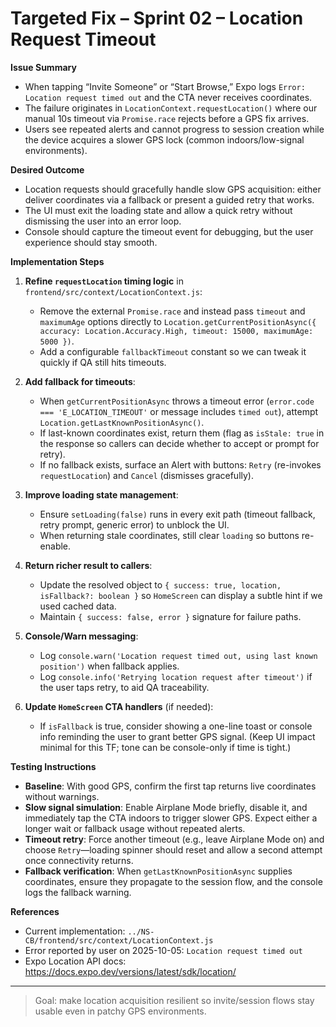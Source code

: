 # Targeted Fix – Sprint 02 – Location Request Timeout

**Issue Summary**
- When tapping “Invite Someone” or “Start Browse,” Expo logs `Error: Location request timed out` and the CTA never receives coordinates.
- The failure originates in `LocationContext.requestLocation()` where our manual 10s timeout via `Promise.race` rejects before a GPS fix arrives.
- Users see repeated alerts and cannot progress to session creation while the device acquires a slower GPS lock (common indoors/low-signal environments).

**Desired Outcome**
- Location requests should gracefully handle slow GPS acquisition: either deliver coordinates via a fallback or present a guided retry that works.
- The UI must exit the loading state and allow a quick retry without dismissing the user into an error loop.
- Console should capture the timeout event for debugging, but the user experience should stay smooth.

**Implementation Steps**
1. **Refine `requestLocation` timing logic** in `frontend/src/context/LocationContext.js`:
   - Remove the external `Promise.race` and instead pass `timeout` and `maximumAge` options directly to `Location.getCurrentPositionAsync({ accuracy: Location.Accuracy.High, timeout: 15000, maximumAge: 5000 })`.
   - Add a configurable `fallbackTimeout` constant so we can tweak it quickly if QA still hits timeouts.

2. **Add fallback for timeouts**:
   - When `getCurrentPositionAsync` throws a timeout error (`error.code === 'E_LOCATION_TIMEOUT'` or message includes `timed out`), attempt `Location.getLastKnownPositionAsync()`.
   - If last-known coordinates exist, return them (flag as `isStale: true` in the response so callers can decide whether to accept or prompt for retry).
   - If no fallback exists, surface an Alert with buttons: `Retry` (re-invokes `requestLocation`) and `Cancel` (dismisses gracefully).

3. **Improve loading state management**:
   - Ensure `setLoading(false)` runs in every exit path (timeout fallback, retry prompt, generic error) to unblock the UI.
   - When returning stale coordinates, still clear `loading` so buttons re-enable.

4. **Return richer result to callers**:
   - Update the resolved object to `{ success: true, location, isFallback?: boolean }` so `HomeScreen` can display a subtle hint if we used cached data.
   - Maintain `{ success: false, error }` signature for failure paths.

5. **Console/Warn messaging**:
   - Log `console.warn('Location request timed out, using last known position')` when fallback applies.
   - Log `console.info('Retrying location request after timeout')` if the user taps retry, to aid QA traceability.

6. **Update `HomeScreen` CTA handlers** (if needed):
   - If `isFallback` is true, consider showing a one-line toast or console info reminding the user to grant better GPS signal. (Keep UI impact minimal for this TF; tone can be console-only if time is tight.)

**Testing Instructions**
- **Baseline**: With good GPS, confirm the first tap returns live coordinates without warnings.
- **Slow signal simulation**: Enable Airplane Mode briefly, disable it, and immediately tap the CTA indoors to trigger slower GPS. Expect either a longer wait or fallback usage without repeated alerts.
- **Timeout retry**: Force another timeout (e.g., leave Airplane Mode on) and choose `Retry`—loading spinner should reset and allow a second attempt once connectivity returns.
- **Fallback verification**: When `getLastKnownPositionAsync` supplies coordinates, ensure they propagate to the session flow, and the console logs the fallback warning.

**References**
- Current implementation: `../NS-CB/frontend/src/context/LocationContext.js`
- Error reported by user on 2025-10-05: `Location request timed out`
- Expo Location API docs: https://docs.expo.dev/versions/latest/sdk/location/

---

> Goal: make location acquisition resilient so invite/session flows stay usable even in patchy GPS environments.
